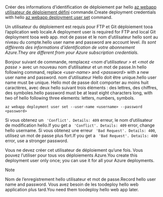 <span data-ttu-id="c74f2-101">Créer des informations d’identification de déploiement par hello [az webapp utilisateur de déploiement défini](/cli/azure/webapp/deployment/user#set) commande.</span><span class="sxs-lookup"><span data-stu-id="c74f2-101">Create deployment credentials with hello [az webapp deployment user set](/cli/azure/webapp/deployment/user#set) command.</span></span>

<span data-ttu-id="c74f2-102">Un utilisateur du déploiement est requis pour FTP et Git déploiement tooa l’application web locale.</span><span class="sxs-lookup"><span data-stu-id="c74f2-102">A deployment user is required for FTP and local Git deployment tooa web app.</span></span> <span data-ttu-id="c74f2-103">mot de passe et le nom d’utilisateur hello sont au niveau du compte.</span><span class="sxs-lookup"><span data-stu-id="c74f2-103">hello user name and password are account level.</span></span> <span data-ttu-id="c74f2-104">_Ils sont différents des informations d’identification de votre abonnement Azure._</span><span class="sxs-lookup"><span data-stu-id="c74f2-104">_They are different from your Azure subscription credentials._</span></span>

<span data-ttu-id="c74f2-105">Bonjour suivant de commande, remplacez  *\<nom d’utilisateur >* et  *\<mot de passe >* avec un nouveau nom d’utilisateur et un mot de passe.</span><span class="sxs-lookup"><span data-stu-id="c74f2-105">In hello following command, replace *\<user-name>* and *\<password>* with a new user name and password.</span></span> <span data-ttu-id="c74f2-106">nom d’utilisateur Hello doit être unique.</span><span class="sxs-lookup"><span data-stu-id="c74f2-106">hello user name must be unique.</span></span> <span data-ttu-id="c74f2-107">Hello mot de passe doit comporter au moins huit caractères, avec deux hello suivant trois éléments : des lettres, des chiffres, des symboles.</span><span class="sxs-lookup"><span data-stu-id="c74f2-107">hello password must be at least eight characters long, with two of hello following three elements: letters, numbers, symbols.</span></span> 

```azurecli-interactive
az webapp deployment user set --user-name <username> --password <password>
```

<span data-ttu-id="c74f2-108">Si vous obtenez un ` 'Conflict'. Details: 409` erreur, le nom d’utilisateur de modification hello.</span><span class="sxs-lookup"><span data-stu-id="c74f2-108">If you get a ` 'Conflict'. Details: 409` error, change hello username.</span></span> <span data-ttu-id="c74f2-109">Si vous obtenez une erreur ` 'Bad Request'. Details: 400`, utilisez un mot de passe plus fort.</span><span class="sxs-lookup"><span data-stu-id="c74f2-109">If you get a ` 'Bad Request'. Details: 400` error, use a stronger password.</span></span>

<span data-ttu-id="c74f2-110">Vous ne devez créer cet utilisateur de déploiement qu’une fois. Vous pouvez l’utiliser pour tous vos déploiements Azure.</span><span class="sxs-lookup"><span data-stu-id="c74f2-110">You create this deployment user only once; you can use it for all your Azure deployments.</span></span>

> [!NOTE]
> <span data-ttu-id="c74f2-111">Nom de l’enregistrement hello utilisateur et mot de passe.</span><span class="sxs-lookup"><span data-stu-id="c74f2-111">Record hello user name and password.</span></span> <span data-ttu-id="c74f2-112">Vous avez besoin de les toodeploy hello web application plus tard.</span><span class="sxs-lookup"><span data-stu-id="c74f2-112">You need them toodeploy hello web app later.</span></span>
>
>